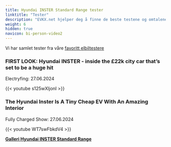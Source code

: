 ```yaml
---
title: Hyundai INSTER Standard Range tester
linktitle: "Tester"
description: "EVKX.net hjelper deg å finne de beste testene og omtalene av denne modellen."
weight: 6
hidden: true
navicon: bi-person-video2
---
```

Vi har samlet tester fra våre [favoritt elbiltestere](../../../../../guides/evreviewers/)

<div class="container text-center shadow p-2 pe-4 mb-5 bg-body-tertiary rounded border">
<h3>FIRST LOOK: Hyundai INSTER - inside the £22k city car that’s set to be a huge hit</h3>
<p>Electryfing: 27.06.2024</p>

{{< youtube s125wXljonI >}}

</div>
<div class="container text-center shadow p-2 pe-4 mb-5 bg-body-tertiary rounded border">
<h3>The Hyundai Inster Is A Tiny Cheap EV With An Amazing Interior</h3>
<p>Fully Charged Show: 27.06.2024</p>

{{< youtube WT7swFbkdV4 >}}

</div>
<div class="mt-3 mb-3">
<a href="../gallery/" class="text-decoration-none text-black">
<strong><i class="bi-arrow-left"></i>Galleri  </strong>
</a>
<a href="../" class="text-decoration-none text-black float-end">
<strong>Hyundai INSTER Standard Range <i class="bi-arrow-right"></i></strong>
</a>
</div>

